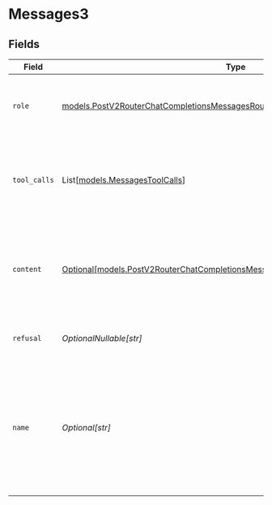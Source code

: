# Messages3


## Fields

| Field                                                                                                                                                            | Type                                                                                                                                                             | Required                                                                                                                                                         | Description                                                                                                                                                      |
| ---------------------------------------------------------------------------------------------------------------------------------------------------------------- | ---------------------------------------------------------------------------------------------------------------------------------------------------------------- | ---------------------------------------------------------------------------------------------------------------------------------------------------------------- | ---------------------------------------------------------------------------------------------------------------------------------------------------------------- |
| `role`                                                                                                                                                           | [models.PostV2RouterChatCompletionsMessagesRouterChatCompletionsRole](../models/postv2routerchatcompletionsmessagesrouterchatcompletionsrole.md)                 | :heavy_check_mark:                                                                                                                                               | The role of the messages author, in this case **assistant**.                                                                                                     |
| `tool_calls`                                                                                                                                                     | List[[models.MessagesToolCalls](../models/messagestoolcalls.md)]                                                                                                 | :heavy_check_mark:                                                                                                                                               | The tool calls generated by the model, such as function calls.                                                                                                   |
| `content`                                                                                                                                                        | [Optional[models.PostV2RouterChatCompletionsMessagesRouterChatCompletionsContent]](../models/postv2routerchatcompletionsmessagesrouterchatcompletionscontent.md) | :heavy_minus_sign:                                                                                                                                               | The contents of the assistant message. Required unless tool_calls is specified.                                                                                  |
| `refusal`                                                                                                                                                        | *OptionalNullable[str]*                                                                                                                                          | :heavy_minus_sign:                                                                                                                                               | The refusal message by the assistant.                                                                                                                            |
| `name`                                                                                                                                                           | *Optional[str]*                                                                                                                                                  | :heavy_minus_sign:                                                                                                                                               | An optional name for the participant. Provides the model information to differentiate between participants of the same role.                                     |